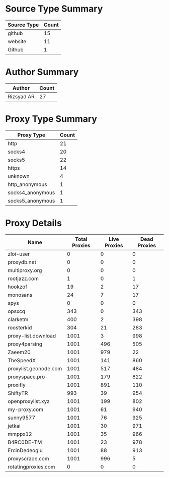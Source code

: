 # Source Type Summary

| Source Type | Count |
|-------------|-------|
| github | 15 |
| website | 11 |
| Github | 1 |


# Author Summary

| Author | Count |
|--------|-------|
| Rizsyad AR | 27 |


# Proxy Type Summary

| Proxy Type | Count |
|------------|-------|
| http | 21 |
| socks4 | 20 |
| socks5 | 22 |
| https | 14 |
| unknown | 4 |
| http_anonymous | 1 |
| socks4_anonymous | 1 |
| socks5_anonymous | 1 |


# Proxy Details

| Name | Total Proxies | Live Proxies | Dead Proxies |
|------|---------------|--------------|---------------|
| zloi-user | 0 | 0 | 0 |
| proxydb.net | 0 | 0 | 0 |
| multiproxy.org | 0 | 0 | 0 |
| rootjazz.com | 1 | 0 | 1 |
| hookzof | 19 | 2 | 17 |
| monosans | 24 | 7 | 17 |
| spys | 0 | 0 | 0 |
| opsxcq | 343 | 0 | 343 |
| clarketm | 400 | 2 | 398 |
| roosterkid | 304 | 21 | 283 |
| proxy-list.download | 1001 | 3 | 998 |
| proxy4parsing | 1001 | 496 | 505 |
| Zaeem20 | 1001 | 979 | 22 |
| TheSpeedX | 1001 | 141 | 860 |
| proxylist.geonode.com | 1001 | 517 | 484 |
| proxyspace.pro | 1001 | 179 | 822 |
| proxifly | 1001 | 891 | 110 |
| ShiftyTR | 993 | 39 | 954 |
| openproxylist.xyz | 1001 | 199 | 802 |
| my-proxy.com | 1001 | 61 | 940 |
| sunny9577 | 1001 | 76 | 925 |
| jetkai | 1001 | 30 | 971 |
| mmppx12 | 1001 | 35 | 966 |
| B4RC0DE-TM | 1001 | 23 | 978 |
| ErcinDedeoglu | 1001 | 88 | 913 |
| proxyscrape.com | 1001 | 996 | 5 |
| rotatingproxies.com | 0 | 0 | 0 |
